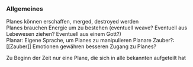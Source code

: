 ### Allgemeines 
Planes können erschaffen, merged, destroyed werden  
Planes brauchen Energie um zu bestehen (eventuell weave? Eventuell aus Lebewesen ziehen? Eventuell aus einem Gott?)  
Planar: Eigene Sprache, um Planes zu manipulieren
Planare Zauber?: [[Zauber]]
 Emotionen gewähren besseren Zugang zu Planes?

Zu Beginn der Zeit nur eine Plane, die sich in alle bekannten aufgeteilt hat